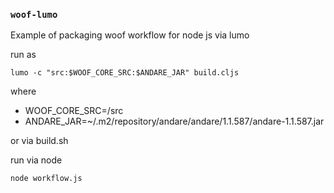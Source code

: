 ### `woof-lumo`

Example of packaging woof workflow for node js via lumo
 
run as 

    lumo -c "src:$WOOF_CORE_SRC:$ANDARE_JAR" build.cljs

where
* WOOF_CORE_SRC=<path-to-woof-core>/src
* ANDARE_JAR=~/.m2/repository/andare/andare/1.1.587/andare-1.1.587.jar

or via build.sh

run via node

    node workflow.js

